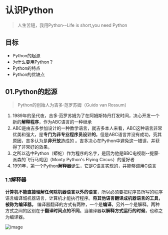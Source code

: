 # 认识Python
> 人生苦短，我用Python--Life is short,you need Python
## 目标
- Python的起源
- 为什么要用Python？
- Python的特点
- Python的优缺点
## 01.Python的起源
> Python的创始人为吉多·范罗苏姆（Guido van Rossum）
1. 1989年的圣代夜，吉多·范罗苏姆为了在阿姆斯特丹打发时间，决心开发一个新的**解释程序**，作为ABC语言的一种继承
2. ABC是由吉多参加设计的一种教学语言，就吉多本人来看，ABC这种语言非常优美和强大，是**专门为非专业程序员设计的**。但是ABC语言并没有成功，究其原因，吉多认为是**非开放**造成的
。吉多决心在Python中避免这一错误，并获得了非常好的效果。
3. 之所以选中Python（蟒蛇）作为程序的名字，是因为他是BBC电视剧--提蒙·派森的飞行马戏团（Monty Python's Flying Circus）的爱好者
4. 1991年，第一个Python**解释器**诞生，它是C语言实现的，并能够调用C语言
### 1.1解释器
**计算机不能直接理解任何除机器语言以外的语言**，所以必须要把程序员所写的程序语言编译城机器语言，计算机才能执行程序。**将其他语言翻译成机器语言的工具，被称为编译器。**
编译器翻译的方式有两种，一个是**编译**，另外一个是解释。两种方式之间的区别在于**翻译时间点的不同**。当编译器**以解释方式运行的时候**，也称之为编译器。

![image](https://user-images.githubusercontent.com/12490550/159665541-ef8fb968-c26c-489c-9dce-e8e92c13f3ae.png)
